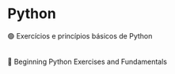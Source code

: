 # Python
🟢 Exercícios e princípios básicos de Python
##
🔴 Beginning Python Exercises and Fundamentals
